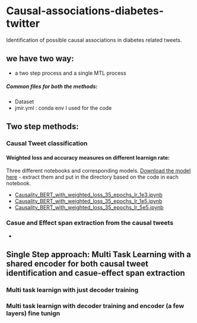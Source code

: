 # Causal-associations-diabetes-twitter



Identification of possible causal associations in diabetes related tweets.

## we have two way: 
 - a two step process and a single MTL process 

##### Common files for both the methods: 
  - Dataset 
  - jmir.yml : conda env I used for the code 


## Two step methods: 

### Causal Tweet classification 
#### Weighted loss and accuracy measures on different learnign rate:  
Three different notebooks and corresponding models. [Download the model here](https://www.dropbox.com/s/3s4iay6fht110tb/finetuned-35-epochs-weighted-class.zip?dl=0) - extract them and put in the directory based on the code in each notebook. 

- [Causality_BERT_with_weighted_loss_35_epochs_lr_1e3.ipynb](https://github.com/WDDS/Causal-associations-diabetes-twitter/blob/main/Causality_BERT_with_weighted_loss_35_epochs_lr_1e3.ipynb)
- [Causality_BERT_with_weighted_loss_35_epochs_lr_1e5.ipynb](https://github.com/WDDS/Causal-associations-diabetes-twitter/blob/main/Causality_BERT_with_weighted_loss_35_epochs_lr_1e5.ipynb)
- [Causality_BERT_with_weighted_loss_35_epochs_lr_5e5.ipynb](https://github.com/WDDS/Causal-associations-diabetes-twitter/blob/main/Causality_BERT_with_weighted_loss_35_epochs_lr_5e5.ipynb)





 ### Casue and Effect span extraction from the causal tweets        
  
- 
 
 
 
 
 
 
 
 ## Single Step approach: Multi Task Learning with a shared encoder for both causal tweet identification and casue-effect span extraction   
 
 ### Multi task learnign with just decoder training  
 
 ### Multi task learnign with decoder training and encoder (a few layers) fine tunign   
  




